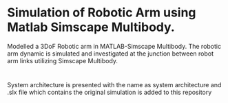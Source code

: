 # Simulation of Robotic Arm using Matlab Simscape Multibody.
Modelled a 3DoF Robotic arm in MATLAB-Simscape Multibody. The robotic arm dynamic is simulated and investigated at the junction between robot arm links utilizing Simscape Multibody.
#
System architecture is presented with the name as system architecture and .slx file which contains the original simulation is added to this repository
